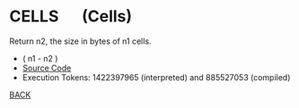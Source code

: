 # CELLS &emsp; (Cells)
Return n2, the size in bytes of n1 cells.
* ( n1 - n2 )
* [Source Code](../words/core/Cells.cs)
* Execution Tokens: 1422397965 (interpreted) and 885527053 (compiled)


[BACK](builtins.md#Cells)
